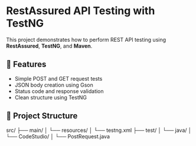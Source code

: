 # RestAssured API Testing with TestNG

This project demonstrates how to perform REST API testing using **RestAssured**, **TestNG**, and **Maven**.

## 🚀 Features
- Simple POST and GET request tests
- JSON body creation using Gson
- Status code and response validation
- Clean structure using TestNG

## 📁 Project Structure
src/ ├── main/ │ └── resources/ │ └── testng.xml ├── test/ │ └── java/ │ └── CodeStudio/ │ └── PostRequest.java
